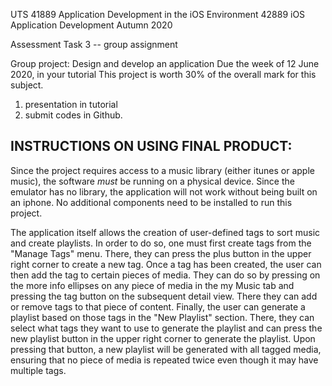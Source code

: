 UTS 
41889 Application Development in the iOS Environment
42889 iOS Application Development
Autumn 2020

Assessment Task 3 -- group assignment

Group project: Design and develop an application
Due the week of 12 June 2020, in your tutorial
This project is worth 30% of the overall mark for this subject.

1. presentation in tutorial
2. submit codes in Github.

INSTRUCTIONS ON USING FINAL PRODUCT:
- 
Since the project requires access to a music library (either itunes or apple music), the software *must* be running on a physical device. Since the emulator has no library, the application will not work without being built on an iphone.
No additional components need to be installed to run this project.

The application itself allows the creation of user-defined tags to sort music and create playlists. In order to do so, one must first create tags from the "Manage Tags" menu. There, they can press the plus button in the upper right corner to create a new tag.
Once a tag has been created, the user can then add the tag to certain pieces of media. They can do so by pressing on the more info ellipses on any piece of media in the my Music tab and pressing the tag button on the subsequent detail view. There they can add or remove tags to that piece of content.
Finally, the user can generate a playlist based on those tags in the "New Playlist" section. There, they can select what tags they want to use to generate the playlist and can press the new playlist button in the upper right corner to generate the playlist. Upon pressing that button, a new playlist will be generated with all tagged media, ensuring that no piece of media is repeated twice even though it may have multiple tags.
